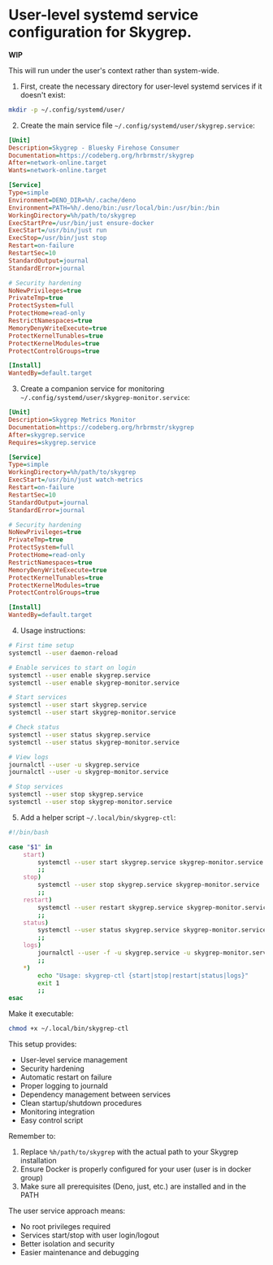# User-level systemd service configuration for Skygrep.

**WIP**

This will run under the user's context rather than system-wide.

1. First, create the necessary directory for user-level systemd services if it doesn't exist:

```bash
mkdir -p ~/.config/systemd/user/
```

2. Create the main service file `~/.config/systemd/user/skygrep.service`:

```ini
[Unit]
Description=Skygrep - Bluesky Firehose Consumer
Documentation=https://codeberg.org/hrbrmstr/skygrep
After=network-online.target
Wants=network-online.target

[Service]
Type=simple
Environment=DENO_DIR=%h/.cache/deno
Environment=PATH=%h/.deno/bin:/usr/local/bin:/usr/bin:/bin
WorkingDirectory=%h/path/to/skygrep
ExecStartPre=/usr/bin/just ensure-docker
ExecStart=/usr/bin/just run
ExecStop=/usr/bin/just stop
Restart=on-failure
RestartSec=10
StandardOutput=journal
StandardError=journal

# Security hardening
NoNewPrivileges=true
PrivateTmp=true
ProtectSystem=full
ProtectHome=read-only
RestrictNamespaces=true
MemoryDenyWriteExecute=true
ProtectKernelTunables=true
ProtectKernelModules=true
ProtectControlGroups=true

[Install]
WantedBy=default.target
```

3. Create a companion service for monitoring `~/.config/systemd/user/skygrep-monitor.service`:

```ini
[Unit]
Description=Skygrep Metrics Monitor
Documentation=https://codeberg.org/hrbrmstr/skygrep
After=skygrep.service
Requires=skygrep.service

[Service]
Type=simple
WorkingDirectory=%h/path/to/skygrep
ExecStart=/usr/bin/just watch-metrics
Restart=on-failure
RestartSec=10
StandardOutput=journal
StandardError=journal

# Security hardening
NoNewPrivileges=true
PrivateTmp=true
ProtectSystem=full
ProtectHome=read-only
RestrictNamespaces=true
MemoryDenyWriteExecute=true
ProtectKernelTunables=true
ProtectKernelModules=true
ProtectControlGroups=true

[Install]
WantedBy=default.target
```

4. Usage instructions:

```bash
# First time setup
systemctl --user daemon-reload

# Enable services to start on login
systemctl --user enable skygrep.service
systemctl --user enable skygrep-monitor.service

# Start services
systemctl --user start skygrep.service
systemctl --user start skygrep-monitor.service

# Check status
systemctl --user status skygrep.service
systemctl --user status skygrep-monitor.service

# View logs
journalctl --user -u skygrep.service
journalctl --user -u skygrep-monitor.service

# Stop services
systemctl --user stop skygrep.service
systemctl --user stop skygrep-monitor.service
```

5. Add a helper script `~/.local/bin/skygrep-ctl`:

```bash
#!/bin/bash

case "$1" in
    start)
        systemctl --user start skygrep.service skygrep-monitor.service
        ;;
    stop)
        systemctl --user stop skygrep.service skygrep-monitor.service
        ;;
    restart)
        systemctl --user restart skygrep.service skygrep-monitor.service
        ;;
    status)
        systemctl --user status skygrep.service skygrep-monitor.service
        ;;
    logs)
        journalctl --user -f -u skygrep.service -u skygrep-monitor.service
        ;;
    *)
        echo "Usage: skygrep-ctl {start|stop|restart|status|logs}"
        exit 1
        ;;
esac
```

Make it executable:
```bash
chmod +x ~/.local/bin/skygrep-ctl
```

This setup provides:
- User-level service management
- Security hardening
- Automatic restart on failure
- Proper logging to journald
- Dependency management between services
- Clean startup/shutdown procedures
- Monitoring integration
- Easy control script

Remember to:
1. Replace `%h/path/to/skygrep` with the actual path to your Skygrep installation
2. Ensure Docker is properly configured for your user (user is in docker group)
3. Make sure all prerequisites (Deno, just, etc.) are installed and in the PATH

The user service approach means:
- No root privileges required
- Services start/stop with user login/logout
- Better isolation and security
- Easier maintenance and debugging
